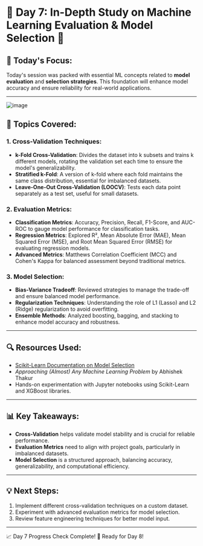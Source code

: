 # 📅 Day 7: In-Depth Study on Machine Learning Evaluation & Model Selection 🚀

## 📝 Today's Focus:
Today's session was packed with essential ML concepts related to **model evaluation** and **selection strategies**. This foundation will enhance model accuracy and ensure reliability for real-world applications.

---
![image](https://github.com/user-attachments/assets/be6303ab-0060-4f5f-abf6-0957460676b7)


## 📌 Topics Covered:

### 1. Cross-Validation Techniques:
   - **k-Fold Cross-Validation**: Divides the dataset into k subsets and trains k different models, rotating the validation set each time to ensure the model's generalizability.
   - **Stratified k-Fold**: A version of k-fold where each fold maintains the same class distribution, essential for imbalanced datasets.
   - **Leave-One-Out Cross-Validation (LOOCV)**: Tests each data point separately as a test set, useful for small datasets.

### 2. Evaluation Metrics:
   - **Classification Metrics**: Accuracy, Precision, Recall, F1-Score, and AUC-ROC to gauge model performance for classification tasks.
   - **Regression Metrics**: Explored R², Mean Absolute Error (MAE), Mean Squared Error (MSE), and Root Mean Squared Error (RMSE) for evaluating regression models.
   - **Advanced Metrics**: Matthews Correlation Coefficient (MCC) and Cohen's Kappa for balanced assessment beyond traditional metrics.

### 3. Model Selection:
   - **Bias-Variance Tradeoff**: Reviewed strategies to manage the trade-off and ensure balanced model performance.
   - **Regularization Techniques**: Understanding the role of L1 (Lasso) and L2 (Ridge) regularization to avoid overfitting.
   - **Ensemble Methods**: Analyzed boosting, bagging, and stacking to enhance model accuracy and robustness.

---

## 🔍 Resources Used:
   - [Scikit-Learn Documentation on Model Selection](https://scikit-learn.org/stable/modules/cross_validation.html)
   - *Approaching (Almost) Any Machine Learning Problem* by Abhishek Thakur
   - Hands-on experimentation with Jupyter notebooks using Scikit-Learn and XGBoost libraries.

---

## 📊 Key Takeaways:
- **Cross-Validation** helps validate model stability and is crucial for reliable performance.
- **Evaluation Metrics** need to align with project goals, particularly in imbalanced datasets.
- **Model Selection** is a structured approach, balancing accuracy, generalizability, and computational efficiency.

---

## 💡 Next Steps:
1. Implement different cross-validation techniques on a custom dataset.
2. Experiment with advanced evaluation metrics for model selection.
3. Review feature engineering techniques for better model input.

---

📈 Day 7 Progress Check Complete! 🚀 Ready for Day 8!
